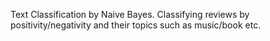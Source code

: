 Text Classification by Naive Bayes. Classifying reviews by positivity/negativity and their topics such as music/book etc.
